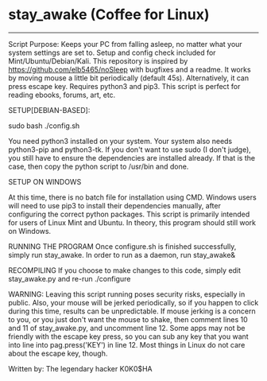 # stay_awake (Coffee for Linux)
------------------------------------------------------------------------------------------------
Script Purpose:
Keeps your PC from falling asleep, no matter what your system settings are set to.
Setup and config check included for Mint/Ubuntu/Debian/Kali. 
This repository is inspired by https://github.com/elb5465/noSleep with bugfixes and a readme. 
It works by moving mouse a little bit periodically (default 45s).
Alternatively, it can press escape key.
Requires python3 and pip3. 
This script is perfect for reading ebooks, forums, art, etc. 

SETUP[DEBIAN-BASED]:

sudo bash ./config.sh

You need python3 installed on your system. Your system also needs python3-pip and python3-tk. 
If you don't want to use sudo (I don't judge), you still have to ensure the dependencies are
installed already. If that is the case, then copy the python script to /usr/bin and done.

SETUP ON WINDOWS

At this time, there is no batch file for installation using CMD. Windows users will need to use
pip3 to install their dependencies manually, after configuring the correct python packages. 
This script is primarily intended for users of Linux Mint and Ubuntu. 
In theory, this program should still work on Windows. 

RUNNING THE PROGRAM
Once configure.sh is finished successfully, simply run stay_awake. 
In order to run as a daemon, run stay_awake&

RECOMPILING
If you choose to make changes to this code, simply edit stay_awake.py and re-run ./configure

WARNING:
Leaving this script running poses security risks, especially in public.
Also, your mouse will be jerked periodically, so if you happen to click
during this time, results can be unpredictable. If mouse jerking is a 
concern to you, or you just don't want the mouse to shake, then comment
lines 10 and 11 of stay_awake.py, and uncomment line 12. 
Some apps may not be friendly with the escape key press, so you can sub
any key that you want into line into pag.press('KEY') in line 12. 
Most things in Linux do not care about the escape key, though.

Written by:
The legendary hacker K0K0$HA
